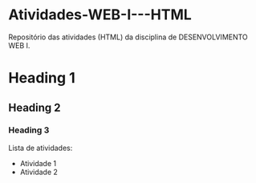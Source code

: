 # Atividades-WEB-I---HTML
Repositório das atividades (HTML) da disciplina de DESENVOLVIMENTO WEB I.

# Heading 1
## Heading 2
### Heading 3

Lista de atividades:
- Atividade 1
- Atividade 2
